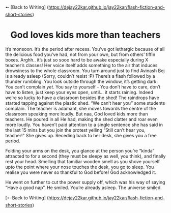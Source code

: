 
🠔 [Back to Writing] (https://dejay22kar.github.io/jay22kar/flash-fiction-and-short-stories)

<h1 style="text-align: center;">God loves kids more than teachers</h1>

<p>It’s monsoon. It’s the period after recess. You’ve got lethargic because of all the delicious food you’ve had, not from your own, but from others’ tiffin boxes. Arghh.. it’s just so sooo hard to be awake especially during X teacher’s classes! Her voice itself adds something to the air that induces drowsiness to the whole classroom. You turn around just to find Avinash Bej is already asleep (Sorry, couldn’t resist :P) There’s a flash followed by a thunder rumbling. You look outside through the window, it’s getting dark. You can’t complain <em>yet</em>. You say to yourself - You don’t have to care, don’t have to listen, just keep your eyes open, until… it starts raining. Indeed we’re so lucky to have a classroom besides the shed! The raindrops have started tapping against the plastic shed. “We can’t hear you” some students complain. The teacher is adamant, she moves towards the centre of the classroom speaking more loudly. But naa, God loved kids more than teachers. He poured in all He had, making the shed clatter and roar even more loudly. You haven’t paid attention to a single sentence she has said in the last 15 mins but you join the protest yelling “Still can’t hear you, teacher!” She gives up. Receding back to her desk, she gives you a free period. </p>

<p>Folding your arms on the desk, you glance at the person you’re “kinda” attracted to for a second (they must be sleepy as well, you think), and finally rest your head. Smelling that familiar wooden smell as you shove yourself upto the point where your nose touches the desk, you go to sleep. 
You realise you were never so thankful to God before! God acknowledged it.</p>

<p>He went on further to cut the power supply off, which was his way of saying “Have a good nap”. He smiled. You’re already asleep. The universe smiled.</p>

[🠔 Back to Writing] (https://dejay22kar.github.io/jay22kar/flash-fiction-and-short-stories)
